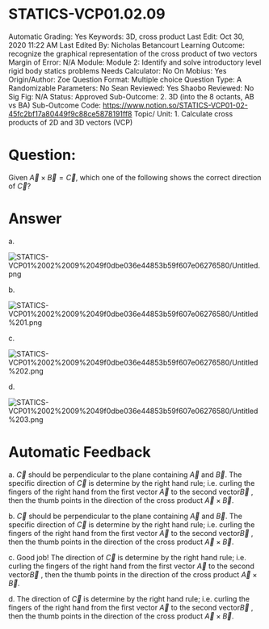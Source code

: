 # STATICS-VCP01.02.09

Automatic Grading: Yes
Keywords: 3D, cross product
Last Edit: Oct 30, 2020 11:22 AM
Last Edited By: Nicholas Betancourt
Learning Outcome: recognize the graphical representation of the cross product of two vectors
Margin of Error: N/A
Module: Module 2: Identify and solve introductory level rigid body statics problems
Needs Calculator: No
On Mobius: Yes
Origin/Author: Zoe
Question Format: Multiple choice
Question Type: A
Randomizable Parameters: No
Sean Reviewed: Yes
Shaobo Reviewed: No
Sig Fig: N/A
Status: Approved
Sub-Outcome: 2. 3D (into the 8 octants, AB vs BA)
Sub-Outcome Code: https://www.notion.so/STATICS-VCP01-02-45fc2bf17a80449f9c88ce5878191ff8
Topic/ Unit: 1. Calculate cross products of 2D and 3D vectors (VCP)

# Question:

 Given $\overrightarrow{A}\times\overrightarrow{B}=\overrightarrow{C}$, which one of the following shows the correct direction of $\overrightarrow{C}$?

# Answer

a.

![STATICS-VCP01%2002%2009%2049f0dbe036e44853b59f607e06276580/Untitled.png](STATICS-VCP01%2002%2009%2049f0dbe036e44853b59f607e06276580/Untitled.png)

b.

![STATICS-VCP01%2002%2009%2049f0dbe036e44853b59f607e06276580/Untitled%201.png](STATICS-VCP01%2002%2009%2049f0dbe036e44853b59f607e06276580/Untitled%201.png)

c.

![STATICS-VCP01%2002%2009%2049f0dbe036e44853b59f607e06276580/Untitled%202.png](STATICS-VCP01%2002%2009%2049f0dbe036e44853b59f607e06276580/Untitled%202.png)

d.

![STATICS-VCP01%2002%2009%2049f0dbe036e44853b59f607e06276580/Untitled%203.png](STATICS-VCP01%2002%2009%2049f0dbe036e44853b59f607e06276580/Untitled%203.png)

# Automatic Feedback

a. $\overrightarrow{C}$ should be perpendicular to the plane containing $\overrightarrow{A}$ and $\overrightarrow{B}$. The specific direction of $\overrightarrow{C}$ is determine by the right hand rule; i.e. curling the fingers of the right hand from the first vector $\overrightarrow{A}$ to the second vector$\overrightarrow{B}$ , then the thumb points in the direction of the cross product $\overrightarrow{A}\times\overrightarrow{B}$.

b. $\overrightarrow{C}$ should be perpendicular to the plane containing $\overrightarrow{A}$ and $\overrightarrow{B}$. The specific direction of $\overrightarrow{C}$ is determine by the right hand rule; i.e. curling the fingers of the right hand from the first vector $\overrightarrow{A}$ to the second vector$\overrightarrow{B}$ , then the thumb points in the direction of the cross product $\overrightarrow{A}\times\overrightarrow{B}$.

c. Good job! The direction of $\overrightarrow{C}$ is determine by the right hand rule; i.e. curling the fingers of the right hand from the first vector $\overrightarrow{A}$ to the second vector$\overrightarrow{B}$ , then the thumb points in the direction of the cross product $\overrightarrow{A}\times\overrightarrow{B}$.

d. The direction of $\overrightarrow{C}$ is determine by the right hand rule; i.e. curling the fingers of the right hand from the first vector $\overrightarrow{A}$ to the second vector$\overrightarrow{B}$ , then the thumb points in the direction of the cross product $\overrightarrow{A}\times\overrightarrow{B}$.
